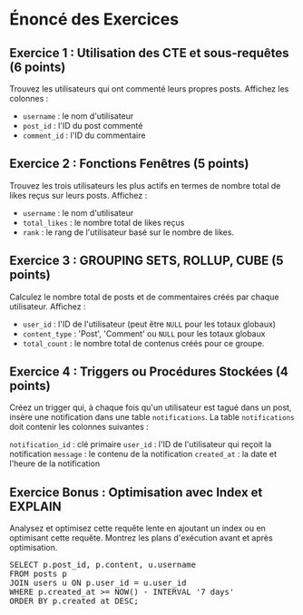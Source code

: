 
# Énoncé des Exercices

## Exercice 1 : Utilisation des CTE et sous-requêtes (6 points)
Trouvez les utilisateurs qui ont commenté leurs propres posts. Affichez les colonnes :
- `username` : le nom d'utilisateur
- `post_id` : l'ID du post commenté
- `comment_id` : l'ID du commentaire

## Exercice 2 : Fonctions Fenêtres (5 points)
Trouvez les trois utilisateurs les plus actifs en termes de nombre total de likes reçus sur leurs posts. Affichez :
- `username` : le nom d'utilisateur
- `total_likes` : le nombre total de likes reçus
- `rank` : le rang de l'utilisateur basé sur le nombre de likes.

## Exercice 3 : GROUPING SETS, ROLLUP, CUBE (5 points)
Calculez le nombre total de posts et de commentaires créés par chaque utilisateur. Affichez :
- `user_id` : l'ID de l'utilisateur (peut être `NULL` pour les totaux globaux)
- `content_type` : 'Post', 'Comment' ou `NULL` pour les totaux globaux
- `total_count` : le nombre total de contenus créés pour ce groupe.

## Exercice 4 : Triggers ou Procédures Stockées (4 points)
Créez un trigger qui, à chaque fois qu'un utilisateur est tagué dans un post, insère une notification dans une table `notifications`.
La table `notifications` doit contenir les colonnes suivantes :

`notification_id` : clé primaire
`user_id` : l'ID de l'utilisateur qui reçoit la notification
`message` : le contenu de la notification
`created_at` : la date et l'heure de la notification

## Exercice Bonus : Optimisation avec Index et EXPLAIN
Analysez et optimisez cette requête lente en ajoutant un index ou en optimisant cette requête. 
Montrez les plans d'exécution avant et après optimisation.
<pre>
SELECT p.post_id, p.content, u.username
FROM posts p
JOIN users u ON p.user_id = u.user_id
WHERE p.created_at >= NOW() - INTERVAL '7 days'
ORDER BY p.created_at DESC;
</pre>
